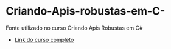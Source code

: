 # Criando-Apis-robustas-em-C-
Fonte utilizado no curso Criando Apis Robustas em C#


- [Link do curso completo](https://goo.gl/GERDMt)
